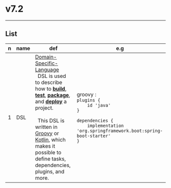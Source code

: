 # v7.2

---

## List
|n|name|def|e.g|
|-|----|---|---|
|1|DSL |<ins>Domain-Specific-Language</ins><br/>&ensp;DSL is used to describe how to <ins>**build**</ins>, <ins>**test**</ins>, <ins>**package**</ins>, and <ins>**deploy**</ins> a project.<br/><br/>&ensp;This DSL is written in <ins>Groovy</ins> or <ins>Kotlin</ins>, which makes it possible to define tasks, dependencies, plugins, and more.|groovy :<br/>`plugins {`<br/>`    id 'java'`<br/>`}`<br/>` `<br/>`dependencies {`<br/>`    implementation 'org.springframework.boot:spring-boot-starter'`<br/>`}`|
